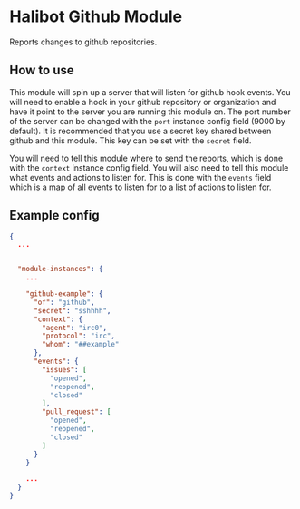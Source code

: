 Halibot Github Module
=====================

Reports changes to github repositories.

How to use
----------

This module will spin up a server that will listen for github hook events. You
will need to enable a hook in your github repository or organization and have it
point to the server you are running this module on. The port number of the
server can be changed with the `port` instance config field (9000 by default). It is recommended
that you use a secret key shared between github and this module. This key can be
set with the `secret` field.

You will need to tell this module where to send the reports, which is done with
the `context` instance config field. You will also need to tell this module what
events and actions to listen for. This is done with the `events` field which is
a map of all events to listen for to a list of actions to listen for.

Example config
--------------

```json
{
  ...


  "module-instances": {
    ...

    "github-example": {
      "of": "github",
      "secret": "sshhhh",
      "context": {
        "agent": "irc0",
        "protocol": "irc",
        "whom": "##example"
      },
      "events": {
        "issues": [
          "opened",
          "reopened",
          "closed"
        ],
        "pull_request": [
          "opened",
          "reopened",
          "closed"
        ]
      }
    }

    ...
  }
}
```
